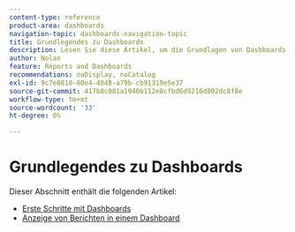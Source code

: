 ```yaml
---
content-type: reference
product-area: dashboards
navigation-topic: dashboards-navigation-topic
title: Grundlegendes zu Dashboards
description: Lesen Sie diese Artikel, um die Grundlagen von Dashboards in Adobe Workfront zu verstehen.
author: Nolan
feature: Reports and Dashboards
recommendations: noDisplay, noCatalog
exl-id: 9c7e0810-80e4-4048-a79b-cb91319e5e37
source-git-commit: 417b8c081a1940b112e8cfbd6d9216d802dc8f8e
workflow-type: tm+mt
source-wordcount: '33'
ht-degree: 0%

---
```


# Grundlegendes zu Dashboards

Dieser Abschnitt enthält die folgenden Artikel:

* [Erste Schritte mit Dashboards](../../../reports-and-dashboards/dashboards/understanding-dashboards/get-started-dashboards.md)
* [Anzeige von Berichten in einem Dashboard](../../../reports-and-dashboards/dashboards/understanding-dashboards/understand-how-reports-display-dashboard.md)
